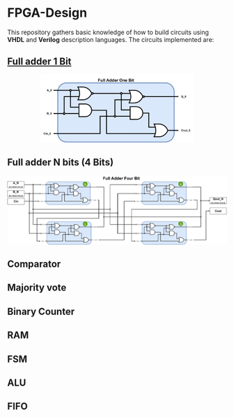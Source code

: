 # FPGA-Design
This repository gathers basic knowledge of how to build circuits using **VHDL** and **Verilog** description languages.
The circuits implemented are:
## [Full adder 1 Bit](FullAdderOneBit)
<p align="Center">
<a href="FullAdderOneBit/readme.md">
<kbd>
<img src="FullAdderOneBit/FAOB_Img/FullAdderOneBit.png" alt="FAOB" width="350" /> 
</kbd>
</a>
</p>

## Full adder N bits (4 Bits)
<p align="Center">
<a href="FullAdderNBits/readme.md">
<kbd>
<img src="FullAdderNBits/FANB_Img/FullAdderNBits.png" alt="FANB"/> 
</kbd>
</a>
</p>

## Comparator
## Majority vote
## Binary Counter
## RAM
## FSM
## ALU
## FIFO
